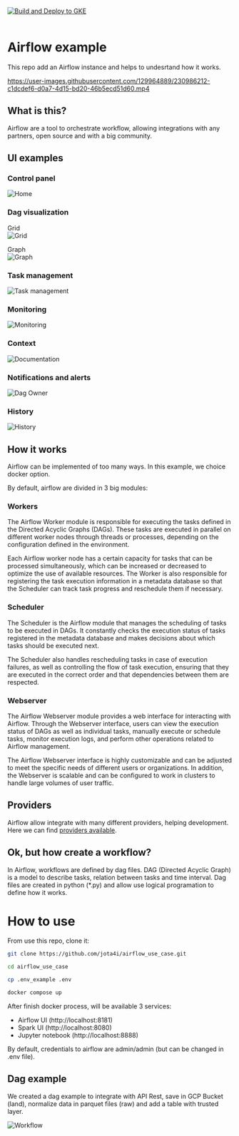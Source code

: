 [![Build and Deploy to GKE](https://github.com/jota4i/airflow_use_case/actions/workflows/google.yml/badge.svg)](https://github.com/jota4i/airflow_use_case/actions/workflows/google.yml)
<br>
<br>

# Airflow example

This repo add an Airflow instance and helps to undesrtand how it works.

https://user-images.githubusercontent.com/129964889/230986212-c1dcdef6-d0a7-4d15-bd20-46b5ecd51d60.mp4

## What is this?

Airflow are a tool to orchestrate workflow, allowing integrations with any partners, open source and with a big community. 


## UI examples

### Control panel

<img src="img/prints/home.png" alt= "Home" align="center" />

### Dag visualization

Grid <br>
<img src="img/prints/visualization_grid.png" alt= "Grid" align="center" />

Graph <br>
<img src="img/prints/visualization_graph.png" alt= "Graph" align="center" />

### Task management

<img src="img/prints/task_management.png" alt= "Task management" align="center" />

### Monitoring

<img src="img/prints/monitoring.png" alt= "Monitoring" align="center" />

### Context

<img src="img/prints/documentation_context.png" alt= "Documentation" align="center" />

### Notifications and alerts

<img src="img/prints/dag_owner.png" alt= "Dag Owner" align="center" />

### History

<img src="img/prints/history.png" alt= "History" align="center" />


## How it works

Airflow can be implemented of too many ways. In this example, we choice docker option.

By default, airflow are divided in 3 big modules:

### Workers

The Airflow Worker module is responsible for executing the tasks defined in the Directed Acyclic Graphs (DAGs). These tasks are executed in parallel on different worker nodes through threads or processes, depending on the configuration defined in the environment.

Each Airflow worker node has a certain capacity for tasks that can be processed simultaneously, which can be increased or decreased to optimize the use of available resources. The Worker is also responsible for registering the task execution information in a metadata database so that the Scheduler can track task progress and reschedule them if necessary.

### Scheduler

The Scheduler is the Airflow module that manages the scheduling of tasks to be executed in DAGs. It constantly checks the execution status of tasks registered in the metadata database and makes decisions about which tasks should be executed next.

The Scheduler also handles rescheduling tasks in case of execution failures, as well as controlling the flow of task execution, ensuring that they are executed in the correct order and that dependencies between them are respected.

### Webserver

The Airflow Webserver module provides a web interface for interacting with Airflow. Through the Webserver interface, users can view the execution status of DAGs as well as individual tasks, manually execute or schedule tasks, monitor execution logs, and perform other operations related to Airflow management.

The Airflow Webserver interface is highly customizable and can be adjusted to meet the specific needs of different users or organizations. In addition, the Webserver is scalable and can be configured to work in clusters to handle large volumes of user traffic.


## Providers

Airflow allow integrate with many different providers, helping development. Here we can find [providers available](https://airflow.apache.org/docs/apache-airflow-providers/packages-ref.html).


## Ok, but how create a workflow?

In Airflow, workflows are defined by dag files. DAG (Directed Acyclic Graph) is a model to describe tasks, relation between tasks and time interval. Dag files are created in python (*.py) and allow use logical programation to define how it works.



# How to use

From use this repo, clone it: 

```bash
git clone https://github.com/jota4i/airflow_use_case.git

cd airflow_use_case

cp .env_example .env

docker compose up

```

After finish docker process, will be available 3 services:

- Airflow UI (http://localhost:8181)
- Spark UI (http://localhost:8080)
- Jupyter notebook (http://localhost:8888)


By default, credentials to airflow are admin/admin (but can be changed in .env file).


## Dag example

We created a dag example to integrate with API Rest, save in GCP Bucket (land), normalize data in parquet files (raw) and add a table with trusted layer.


<img src="img/workflow.png" alt= "Workflow" align="center" />










